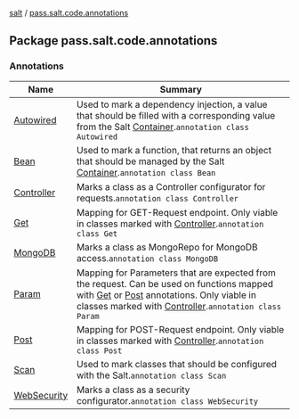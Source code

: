 [salt](../index.md) / [pass.salt.code.annotations](./index.md)

## Package pass.salt.code.annotations

### Annotations

| Name | Summary |
|---|---|
| [Autowired](-autowired/index.md) | Used to mark a dependency injection, a value that should be filled with a corresponding value from the Salt [Container](../pass.salt.code.container/-container/index.md).`annotation class Autowired` |
| [Bean](-bean/index.md) | Used to mark a function, that returns an object that should be managed by the Salt [Container](../pass.salt.code.container/-container/index.md).`annotation class Bean` |
| [Controller](-controller/index.md) | Marks a class as a Controller configurator for requests.`annotation class Controller` |
| [Get](-get/index.md) | Mapping for GET-Request endpoint. Only viable in classes marked with [Controller](-controller/index.md).`annotation class Get` |
| [MongoDB](-mongo-d-b/index.md) | Marks a class as MongoRepo for MongoDB access.`annotation class MongoDB` |
| [Param](-param/index.md) | Mapping for Parameters that are expected from the request. Can be used on functions mapped with [Get](-get/index.md) or [Post](-post/index.md) annotations. Only viable in classes marked with [Controller](-controller/index.md).`annotation class Param` |
| [Post](-post/index.md) | Mapping for POST-Request endpoint. Only viable in classes marked with [Controller](-controller/index.md).`annotation class Post` |
| [Scan](-scan/index.md) | Used to mark classes that should be configured with the Salt.`annotation class Scan` |
| [WebSecurity](-web-security/index.md) | Marks a class as a security configurator.`annotation class WebSecurity` |
